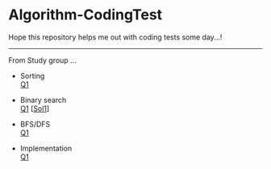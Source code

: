 # Algorithm-CodingTest

Hope this repository helps me out with coding tests some day...!

---
From Study group ...
- Sorting<br>
[Q1](https://www.acmicpc.net/problem/10815)

- Binary search<br>
[Q1](https://www.acmicpc.net/problem/16401)  [[Sol1](week1/baekjoon16401.py)]

- BFS/DFS<br>
[Q1](https://www.acmicpc.net/problem/2606)

- Implementation<br>
[Q1](https://programmers.co.kr/learn/courses/30/lessons/68645)
